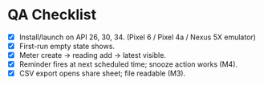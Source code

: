 # QA Checklist
- [x] Install/launch on API 26, 30, 34. (Pixel 6 / Pixel 4a / Nexus 5X emulator)
- [x] First-run empty state shows.
- [x] Meter create → reading add → latest visible.
- [x] Reminder fires at next scheduled time; snooze action works (M4).
- [x] CSV export opens share sheet; file readable (M3).
